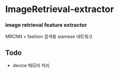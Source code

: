 # ImageRetrieval-extractor
### image retrieval feature extractor

MRCNN + fashion 검색용 siamese 네트워크

## Todo 
- device 메모리 처리 

